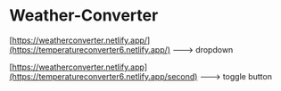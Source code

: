 # Weather-Converter

[https://weatherconverter.netlify.app/](https://temperatureconverter6.netlify.app/)  ---> dropdown

[https://weatherconverter.netlify.app](https://temperatureconverter6.netlify.app/second)  ---> toggle button
